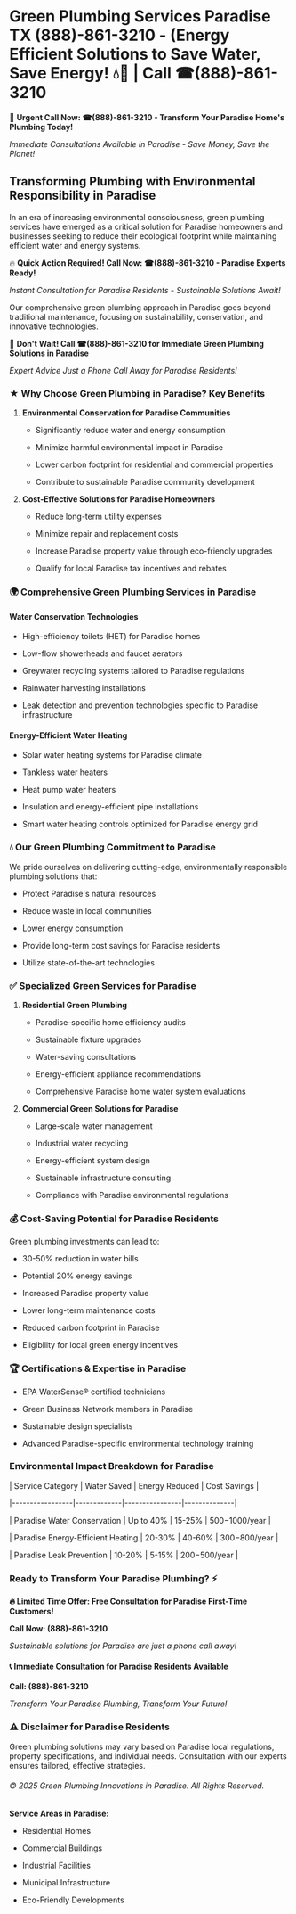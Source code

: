 # Green Plumbing Services Paradise TX (888)-861-3210 - (Energy Efficient Solutions to Save Water, Save Energy! 💧🌿 | Call ☎(888)-861-3210

🚨 **Urgent Call Now: ☎(888)-861-3210 - Transform Your Paradise Home's Plumbing Today!**
*Immediate Consultations Available in Paradise - Save Money, Save the Planet!*

## Transforming Plumbing with Environmental Responsibility in Paradise

In an era of increasing environmental consciousness, green plumbing services have emerged as a critical solution for Paradise homeowners and businesses seeking to reduce their ecological footprint while maintaining efficient water and energy systems. 

🔥 **Quick Action Required! Call Now: ☎(888)-861-3210 - Paradise Experts Ready!**
*Instant Consultation for Paradise Residents - Sustainable Solutions Await!*

Our comprehensive green plumbing approach in Paradise goes beyond traditional maintenance, focusing on sustainability, conservation, and innovative technologies.

🚨 **Don't Wait! Call ☎(888)-861-3210 for Immediate Green Plumbing Solutions in Paradise**
*Expert Advice Just a Phone Call Away for Paradise Residents!*

### ★ Why Choose Green Plumbing in Paradise? Key Benefits

1. **Environmental Conservation for Paradise Communities** 
   - Significantly reduce water and energy consumption
   - Minimize harmful environmental impact in Paradise
   - Lower carbon footprint for residential and commercial properties
   - Contribute to sustainable Paradise community development

2. **Cost-Effective Solutions for Paradise Homeowners** 
   - Reduce long-term utility expenses
   - Minimize repair and replacement costs
   - Increase Paradise property value through eco-friendly upgrades
   - Qualify for local Paradise tax incentives and rebates

### 🌍 Comprehensive Green Plumbing Services in Paradise

#### Water Conservation Technologies
- High-efficiency toilets (HET) for Paradise homes
- Low-flow showerheads and faucet aerators
- Greywater recycling systems tailored to Paradise regulations
- Rainwater harvesting installations
- Leak detection and prevention technologies specific to Paradise infrastructure

#### Energy-Efficient Water Heating
- Solar water heating systems for Paradise climate
- Tankless water heaters
- Heat pump water heaters
- Insulation and energy-efficient pipe installations
- Smart water heating controls optimized for Paradise energy grid

### 💧 Our Green Plumbing Commitment to Paradise

We pride ourselves on delivering cutting-edge, environmentally responsible plumbing solutions that:
- Protect Paradise's natural resources
- Reduce waste in local communities
- Lower energy consumption
- Provide long-term cost savings for Paradise residents
- Utilize state-of-the-art technologies

### ✅ Specialized Green Services for Paradise

1. **Residential Green Plumbing**
   - Paradise-specific home efficiency audits
   - Sustainable fixture upgrades
   - Water-saving consultations
   - Energy-efficient appliance recommendations
   - Comprehensive Paradise home water system evaluations

2. **Commercial Green Solutions for Paradise**
   - Large-scale water management
   - Industrial water recycling
   - Energy-efficient system design
   - Sustainable infrastructure consulting
   - Compliance with Paradise environmental regulations

### 💰 Cost-Saving Potential for Paradise Residents

Green plumbing investments can lead to:
- 30-50% reduction in water bills
- Potential 20% energy savings
- Increased Paradise property value
- Lower long-term maintenance costs
- Reduced carbon footprint in Paradise
- Eligibility for local green energy incentives

### 🏆 Certifications & Expertise in Paradise

- EPA WaterSense® certified technicians
- Green Business Network members in Paradise
- Sustainable design specialists
- Advanced Paradise-specific environmental technology training

### Environmental Impact Breakdown for Paradise

| Service Category | Water Saved | Energy Reduced | Cost Savings |
|-----------------|-------------|----------------|--------------|
| Paradise Water Conservation | Up to 40% | 15-25% | $500-$1000/year |
| Paradise Energy-Efficient Heating | 20-30% | 40-60% | $300-$800/year |
| Paradise Leak Prevention | 10-20% | 5-15% | $200-$500/year |

### Ready to Transform Your Paradise Plumbing? ⚡

**🔥 Limited Time Offer: Free Consultation for Paradise First-Time Customers!**

**Call Now: (888)-861-3210**
*Sustainable solutions for Paradise are just a phone call away!*

#### 📞 Immediate Consultation for Paradise Residents Available

**Call: (888)-861-3210**
*Transform Your Paradise Plumbing, Transform Your Future!*

### ⚠️ Disclaimer for Paradise Residents

Green plumbing solutions may vary based on Paradise local regulations, property specifications, and individual needs. Consultation with our experts ensures tailored, effective strategies.

###### © 2025 Green Plumbing Innovations in Paradise. All Rights Reserved.

**Service Areas in Paradise:** 
- Residential Homes
- Commercial Buildings
- Industrial Facilities
- Municipal Infrastructure
- Eco-Friendly Developments